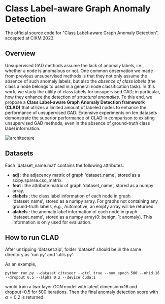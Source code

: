 # Class Label-aware Graph Anomaly Detection

The official source code for "Class Label-aware Graph Anomaly Detection", accepted at CIKM 2023.

## Overview

Unsupervised GAD methods assume the lack of anomaly labels, i.e., whether a node is anomalous or not. 
One common observation we made from previous unsupervised methods is that they not only assume the absence of such anomaly labels, but also the *absence of class labels* (the class a node belongs to used in a general node classification task). In this work, we study the utility of class labels for unsupervised GAD; in particular, how they enhance the detection of *structural anomalies*. To this end, we propose a **Class Label-aware Graph Anomaly Detection framework (CLAD)** that utilizes a limited amount of labeled nodes to enhance the performance of unsupervised GAD. Extensive experiments on ten datasets  demonstrate the superior performance of CLAD in comparison to existing unsupervised GAD methods, even in the absence of ground-truth class label information.

![architecture](https://github.com/jhkim611/a/assets/86581545/cd2f3001-45af-4da0-8235-f84b3f74653b)

## Datasets

Each 'dataset_name.mat' contains the following attributes:
* **adj** : the adjacency matrix of graph 'dataset_name', stored as a scipy.sparse.csc_matrix.
* **feat** : the attribute matrix of graph 'dataset_name', stored as a numpy array.
* **clabels** : the class label information of each node in graph 'dataset_name', stored as a numpy array. For graphs not containing any ground-truth labels, e.g., Automotive, an empty array will be returned.
* **alabels** : the anomaly label information of each node in graph 'dataset_name', stored as a numpy array(0: benign, 1: anomaly). This information is only used for evaluation.

## How to run CLAD

After unzipping 'dataset.zip', folder 'dataset' should be in the same directory as 'run.py' and 'utils.py'.

As an example,

```
python run.py --dataset citeseer --gtcl true --num_epoch 500 --nhid 16 --dropout 0.5 --alpha 0.2 --device cuda:1
```

would train a two-layer GCN model with latent dimension=16 and dropout=0.5 for 500 iterations. Then the final anomaly detection score with $\alpha=0.2$ is returned.
